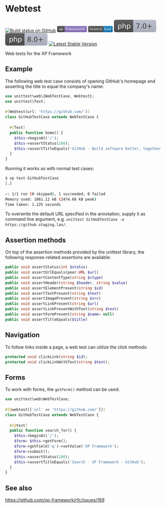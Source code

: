 Webtest
=======

[![Build status on GitHub](https://github.com/xp-framework/webtest/workflows/Tests/badge.svg)](https://github.com/xp-framework/webtest/actions)
[![XP Framework Module](https://raw.githubusercontent.com/xp-framework/web/master/static/xp-framework-badge.png)](https://github.com/xp-framework/core)
[![BSD Licence](https://raw.githubusercontent.com/xp-framework/web/master/static/licence-bsd.png)](https://github.com/xp-framework/core/blob/master/LICENCE.md)
[![Requires PHP 7.0+](https://raw.githubusercontent.com/xp-framework/web/master/static/php-7_0plus.svg)](http://php.net/)
[![Supports PHP 8.0+](https://raw.githubusercontent.com/xp-framework/web/master/static/php-8_0plus.svg)](http://php.net/)
[![Latest Stable Version](https://poser.pugx.org/xp-framework/webtest/version.png)](https://packagist.org/packages/xp-framework/webtest)

Web tests for the XP Framework

Example
-------
The following web test case consists of opening GitHub's homepage and asserting the title to equal the company's name:

```php
use unittest\web\{WebTestCase, Webtest};
use unittest\Test;

#[Webtest(url: 'https://github.com/')]
class GitHubTestCase extends WebTestCase {

  #[Test]
  public function home() {
    $this->beginAt('/');
    $this->assertStatus(200);
    $this->assertTitleEquals('GitHub · Build software better, together.');
  }
}
```

Running it works as with normal test cases:

```sh
$ xp test GitHubTestCase
[.]

✓: 1/1 run (0 skipped), 1 succeeded, 0 failed
Memory used: 1861.12 kB (2474.66 kB peak)
Time taken: 1.225 seconds
```

To overwrite the default URL specified in the annotation, supply it as command line argument, e.g. `unittest GitHubTestCase -a https://github.staging.lan/`.

Assertion methods
-----------------
On top of the assertion methods provided by the unittest library, the following response-related assertions are available:

```php
public void assertStatus(int $status)
public void assertUrlEquals(peer.URL $url)
public void assertContentType(string $ctype)
public void assertHeader(string $header, string $value)
public void assertElementPresent(string $id)
public void assertTextPresent(string $text)
public void assertImagePresent(string $src)
public void assertLinkPresent(string $url)
public void assertLinkPresentWithText(string $text)
public void assertFormPresent(string $name= null)
public void assertTitleEquals($title)
```

Navigation
----------
To follow links inside a page, a web test can utilize the click methods:

```php
protected void clickLink(string $id);
protected void clickLinkWithText(string $text);
```

Forms
-----
To work with forms, the `getForm()` method can be used:

```php
use unittest\web\WebTestCase;

#[@webtest(['url' => 'https://github.com/'])]
class GitHubTestCase extends WebTestCase {

  #[@test]
  public function search_for() {
    $this->beginAt('/');
    $form= $this->getForm();
    $form->getField('q')->setValue('XP Framework');
    $form->submit();
    $this->assertStatus(200);
    $this->assertTitleEquals('Search · XP Framework · GitHub');
  }
}
```

See also
--------
https://github.com/xp-framework/rfc/issues/169